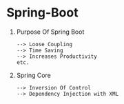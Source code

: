 # Spring-Boot

1. Purpose Of Spring Boot

       --> Loose Coupling
       --> Time Saving
       --> Increases Productivity
       etc.

2. Spring Core
 
       --> Inversion Of Control
       --> Dependency Injection with XML
   

